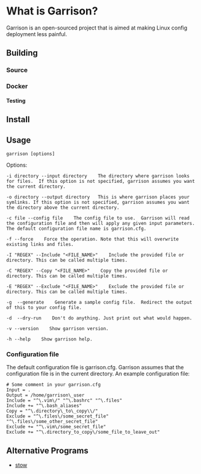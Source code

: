 # What is Garrison?
Garrison is an open-sourced project that is aimed at making Linux config deployment less painful.

## Building

### Source
### Docker

#### Testing

## Install

## Usage
```garrison [options]```

Options:

```
-i directory --input directory    The directory where garrison looks for files.  If this option is not specified, garrison assumes you want the current directory.

-o directory --output directory   This is where garrison places your symlinks. If this option is not specified, garrison assumes you want the directory above the current directory.

-c file --config file    The config file to use.  Garrison will read the configuration file and then will apply any given input parameters.  The default configuration file name is garrison.cfg.

-f --force    Force the operation. Note that this will overwrite existing links and files.

-I "REGEX" --Include "<FILE_NAME>"    Include the provided file or directory. This can be called multiple times.

-C "REGEX" --Copy "<FILE_NAME>"    Copy the provided file or directory. This can be called multiple times.

-E "REGEX" --Exclude "<FILE_NAME>"    Exclude the provided file or directory. This can be called multiple times.

-g  --generate    Generate a sample config file.  Redirect the output of this to your config file.

-d  --dry-run    Don't do anything. Just print out what would happen.

-v --version    Show garrison version.

-h --help    Show garrison help.
```

### Configuration file
The default configuration file is garrison.cfg.  Garrison assumes that the configuration file is in the current directory.
An example configuration file:

```
# Some comment in your garrison.cfg
Input = .
Output = /home/garrison\_user
Include = "^\.vim\/" "^\.bashrc" "^\.files"
Include += "^\.bash_aliases"
Copy = "^\.directory\_to\_copy\\/"
Exclude = "^\.files\/some_secret_file" "^\.files\/some_other_secret_file"
Exclude += "^\.vim\/some_secret_file"
Exclude += "^\.directory_to_copy\/some_file_to_leave_out"
```

## Alternative Programs
* [stow](https://www.gnu.org/software/stow)
